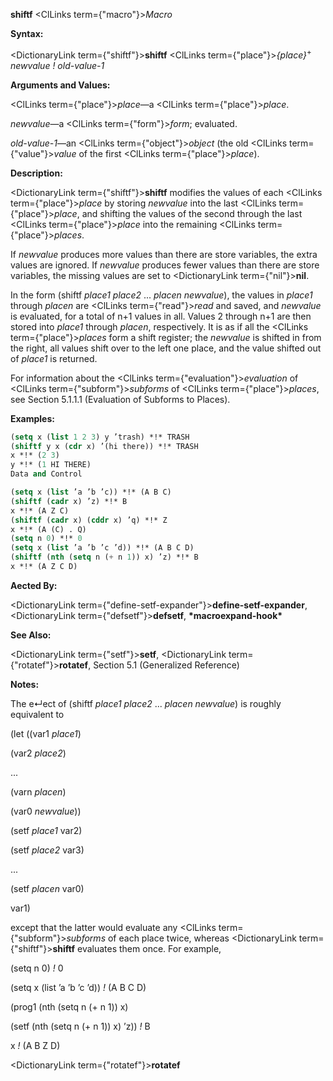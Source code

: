 **shiftf** <ClLinks  term={"macro"}><i>Macro</i></ClLinks> 



**Syntax:** 



<DictionaryLink  term={"shiftf"}><b>shiftf</b></DictionaryLink> <ClLinks  term={"place"}><i>\{place\}</i></ClLinks><sup>+</sup> *newvalue ! old-value-1* 



**Arguments and Values:** 



<ClLinks  term={"place"}><i>place</i></ClLinks>—a <ClLinks  term={"place"}><i>place</i></ClLinks>. 



*newvalue*—a <ClLinks  term={"form"}><i>form</i></ClLinks>; evaluated. 



*old-value-1*—an <ClLinks  term={"object"}><i>object</i></ClLinks> (the old <ClLinks  term={"value"}><i>value</i></ClLinks> of the first <ClLinks  term={"place"}><i>place</i></ClLinks>). 



**Description:** 



<DictionaryLink  term={"shiftf"}><b>shiftf</b></DictionaryLink> modifies the values of each <ClLinks  term={"place"}><i>place</i></ClLinks> by storing *newvalue* into the last <ClLinks  term={"place"}><i>place</i></ClLinks>, and shifting the values of the second through the last <ClLinks  term={"place"}><i>place</i></ClLinks> into the remaining <ClLinks  term={"place"}><i>places</i></ClLinks>. 



If *newvalue* produces more values than there are store variables, the extra values are ignored. If *newvalue* produces fewer values than there are store variables, the missing values are set to <DictionaryLink  term={"nil"}><b>nil</b></DictionaryLink>. 



In the form (shiftf *place1 place2* ... *placen newvalue*), the values in *place1* through *placen* are <ClLinks  term={"read"}><i>read</i></ClLinks> and saved, and *newvalue* is evaluated, for a total of n+1 values in all. Values 2 through n+1 are then stored into *place1* through *placen*, respectively. It is as if all the <ClLinks  term={"place"}><i>places</i></ClLinks> form a shift register; the *newvalue* is shifted in from the right, all values shift over to the left one place, and the value shifted out of *place1* is returned. 



For information about the <ClLinks  term={"evaluation"}><i>evaluation</i></ClLinks> of <ClLinks  term={"subform"}><i>subforms</i></ClLinks> of <ClLinks  term={"place"}><i>places</i></ClLinks>, see Section 5.1.1.1 (Evaluation of Subforms to Places). 



**Examples:**
```lisp
(setq x (list 1 2 3) y ’trash) *!* TRASH 
(shiftf y x (cdr x) ’(hi there)) *!* TRASH 
x *!* (2 3) 
y *!* (1 HI THERE) 
Data and Control 

(setq x (list ’a ’b ’c)) *!* (A B C) 
(shiftf (cadr x) ’z) *!* B 
x *!* (A Z C) 
(shiftf (cadr x) (cddr x) ’q) *!* Z 
x *!* (A (C) . Q) 
(setq n 0) *!* 0 
(setq x (list ’a ’b ’c ’d)) *!* (A B C D) 
(shiftf (nth (setq n (+ n 1)) x) ’z) *!* B 
x *!* (A Z C D) 
```
**Aected By:** 



<DictionaryLink  term={"define-setf-expander"}><b>define-setf-expander</b></DictionaryLink>, <DictionaryLink  term={"defsetf"}><b>defsetf</b></DictionaryLink>, **\*macroexpand-hook\*** 



**See Also:** 



<DictionaryLink  term={"setf"}><b>setf</b></DictionaryLink>, <DictionaryLink  term={"rotatef"}><b>rotatef</b></DictionaryLink>, Section 5.1 (Generalized Reference) 



**Notes:** 



The e↵ect of (shiftf *place1 place2* ... *placen newvalue*) is roughly equivalent to 



(let ((var1 *place1*) 



(var2 *place2*) 



... 



(varn *placen*) 



(var0 *newvalue*)) 



(setf *place1* var2) 



(setf *place2* var3) 



... 



(setf *placen* var0) 



var1) 



except that the latter would evaluate any <ClLinks  term={"subform"}><i>subforms</i></ClLinks> of each place twice, whereas <DictionaryLink  term={"shiftf"}><b>shiftf</b></DictionaryLink> evaluates them once. For example, 



(setq n 0) *!* 0 



(setq x (list ’a ’b ’c ’d)) *!* (A B C D) 



(prog1 (nth (setq n (+ n 1)) x) 



(setf (nth (setq n (+ n 1)) x) ’z)) *!* B 



x *!* (A B Z D) 







 



 



<DictionaryLink  term={"rotatef"}><b>rotatef</b></DictionaryLink> 




